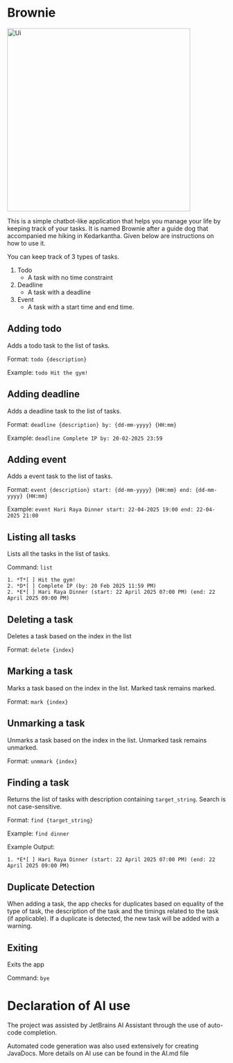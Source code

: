# Brownie

<img width="422" alt="Ui" src="https://github.com/user-attachments/assets/e835c90d-df5b-408f-a450-624d04261065" />

This is a simple chatbot-like application that helps you manage your life by keeping track of your tasks.
It is named Brownie after a guide dog that accompanied me hiking in Kedarkantha.
Given below are instructions on how to use it.

You can keep track of 3 types of tasks.
1. Todo
    * A task with no time constraint
3. Deadline
    * A task with a deadline
5. Event
    * A task with a start time and end time.

## Adding todo
Adds a todo task to the list of tasks.

Format: `todo {description}`

Example: `todo Hit the gym!`

## Adding deadline
Adds a deadline task to the list of tasks.

Format: `deadline {description} by: {dd-mm-yyyy} {HH:mm}`

Example: `deadline Complete IP by: 20-02-2025 23:59`

## Adding event
Adds a event task to the list of tasks.

Format: `event {description} start: {dd-mm-yyyy} {HH:mm} end: {dd-mm-yyyy} {HH:mm}`

Example: `event Hari Raya Dinner start: 22-04-2025 19:00 end: 22-04-2025 21:00`

## Listing all tasks
Lists all the tasks in the list of tasks.

Command: `list`
```
1. *T*[ ] Hit the gym!
2. *D*[ ] Complete IP (by: 20 Feb 2025 11:59 PM)
2. *E*[ ] Hari Raya Dinner (start: 22 April 2025 07:00 PM) (end: 22 April 2025 09:00 PM)
```

## Deleting a task
Deletes a task based on the index in the list

Format: `delete {index}`


## Marking a task
Marks a task based on the index in the list. Marked task remains marked.

Format: `mark {index}`

## Unmarking a task
Unmarks a task based on the index in the list. Unmarked task remains unmarked.

Format: `unmmark {index}`

## Finding a task
Returns the list of tasks with description containing `target_string`. Search is not case-sensitive.

Format: `find {target_string}`

Example: `find dinner`

Example Output:
```
1. *E*[ ] Hari Raya Dinner (start: 22 April 2025 07:00 PM) (end: 22 April 2025 09:00 PM)
```

## Duplicate Detection
When adding a task, the app checks for duplicates based on equality of the type of task, the description of the task and the timings related to the task (if applicable).
If a duplicate is detected, the new task will be added with a warning.

## Exiting
Exits the app

Command: `bye`

# Declaration of AI use
The project was assisted by JetBrains AI Assistant through the use of auto-code completion.

Automated code generation was also used extensively for creating JavaDocs. More details on AI use can be found 
in the AI.md file



